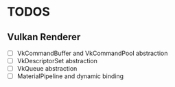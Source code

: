 # TODOS

## Vulkan Renderer
- [ ] VkCommandBuffer and VkCommandPool abstraction
- [ ] VkDescriptorSet abstraction
- [ ] VkQueue abstraction
- [ ] MaterialPipeline and dynamic binding
